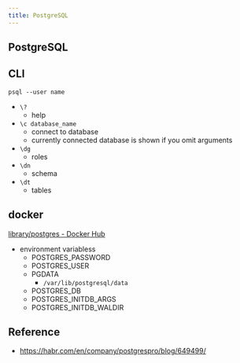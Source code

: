 ```yaml
---
title: PostgreSQL
---
```


## PostgreSQL


## CLI

```
psql --user name
```


* `\?`
    * help
* `\c database_name`
    * connect to database
    * currently connected database is shown if you omit arguments
* `\dg`
    * roles
* `\dn`
    * schema
* `\dt`
    * tables

## docker
[library/postgres - Docker Hub](https://hub.docker.com/_/postgres/)

* environment variabless
    * POSTGRES_PASSWORD
    * POSTGRES_USER
    * PGDATA
        * `/var/lib/postgresql/data`
    * POSTGRES_DB
    * POSTGRES_INITDB_ARGS
    * POSTGRES_INITDB_WALDIR

## Reference
- https://habr.com/en/company/postgrespro/blog/649499/
